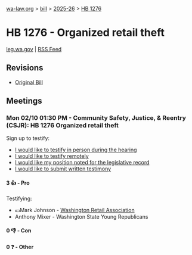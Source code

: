 [wa-law.org](/) > [bill](/bill/) > [2025-26](/bill/2025-26/) > [HB 1276](/bill/2025-26/hb/1276/)

# HB 1276 - Organized retail theft
[leg.wa.gov](https://app.leg.wa.gov/billsummary?BillNumber=1276&Year=2025&Initiative=false) | [RSS Feed](./rss.xml)

## Revisions
* [Original Bill](1/)

## Meetings
### Mon 02/10 01:30 PM - Community Safety, Justice, & Reentry (CSJR): HB 1276 Organized retail theft
Sign up to testify:
* [I would like to testify in person during the hearing](https://app.leg.wa.gov/csi/Testifier/Add?chamber=House&mId=32735&aId=163122&caId=25552&tId=1)
* [I would like to testify remotely](https://app.leg.wa.gov/csi/Testifier/Add?chamber=House&mId=32735&aId=163122&caId=25552&tId=2)
* [I would like my position noted for the legislative record](https://app.leg.wa.gov/csi/Testifier/Add?chamber=House&mId=32735&aId=163122&caId=25552&tId=3)
* [I would like to submit written testimony](https://app.leg.wa.gov/csi/Testifier/Add?chamber=House&mId=32735&aId=163122&caId=25552&tId=4)

#### 3 👍 - Pro
Testifying:
* 💵Mark Johnson - [Washington Retail Association](/org/washington_retail_association/)
* Anthony Mixer - Washington State Young Republicans

#### 0 👎 - Con

#### 0 ❓ - Other
